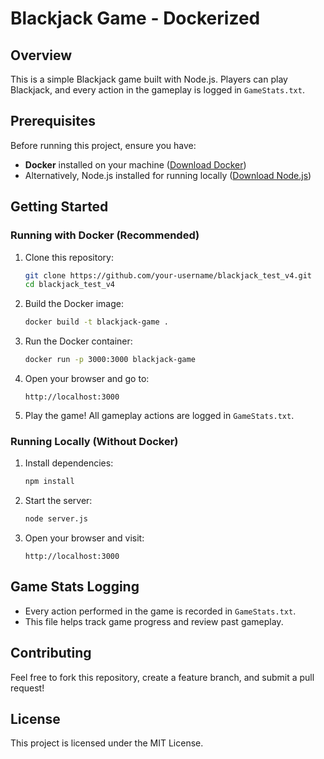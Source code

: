 # Blackjack Game - Dockerized

## Overview

This is a simple Blackjack game built with Node.js. Players can play Blackjack, and every action in the gameplay is logged in `GameStats.txt`.

## Prerequisites

Before running this project, ensure you have:

- **Docker** installed on your machine ([Download Docker](https://www.docker.com/get-started))
- Alternatively, Node.js installed for running locally ([Download Node.js](https://nodejs.org/))

## Getting Started

### Running with Docker (Recommended)

1. Clone this repository:
   ```sh
   git clone https://github.com/your-username/blackjack_test_v4.git
   cd blackjack_test_v4
   ```
2. Build the Docker image:
   ```sh
   docker build -t blackjack-game .
   ```
3. Run the Docker container:
   ```sh
   docker run -p 3000:3000 blackjack-game
   ```
4. Open your browser and go to:
   ```
   http://localhost:3000
   ```
5. Play the game! All gameplay actions are logged in `GameStats.txt`.

### Running Locally (Without Docker)

1. Install dependencies:
   ```sh
   npm install
   ```
2. Start the server:
   ```sh
   node server.js
   ```
3. Open your browser and visit:
   ```
   http://localhost:3000
   ```

## Game Stats Logging

- Every action performed in the game is recorded in `GameStats.txt`.
- This file helps track game progress and review past gameplay.

## Contributing

Feel free to fork this repository, create a feature branch, and submit a pull request!

## License

This project is licensed under the MIT License.

